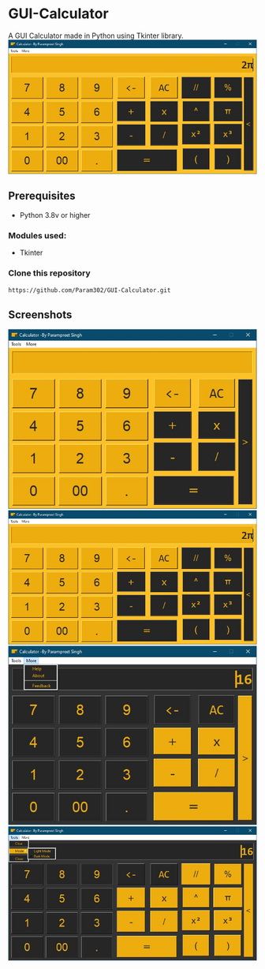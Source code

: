 # GUI-Calculator

A GUI Calculator made in Python using Tkinter library.
![Calculator Screenshot](https://github.com/Param302/GUI-Calculator/blob/main/previews/big%201.jpg)

## Prerequisites
- Python 3.8v or higher

### Modules used:
- Tkinter

### Clone this repository
```
https://github.com/Param302/GUI-Calculator.git
```

## Screenshots
![Sreenshot 1](https://github.com/Param302/GUI-Calculator/blob/main/previews/small%201.jpg)
![Sreenshot 2](https://github.com/Param302/GUI-Calculator/blob/main/previews/big%201.jpg)
![Sreenshot 3](https://github.com/Param302/GUI-Calculator/blob/main/previews/small%202.jpg)
![Sreenshot 4](https://github.com/Param302/GUI-Calculator/blob/main/previews/big%202.jpg)
